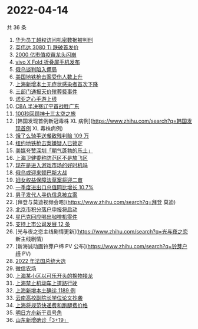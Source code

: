 # 2022-04-14

共 36 条

<!-- BEGIN -->
<!-- 最后更新时间 Thu Apr 14 2022 17:10:31 GMT+0800 (China Standard Time) -->

1. [华为员工越权访问机密数据被判刑](https://www.zhihu.com/search?q=华为员工)
1. [英伟达 3080 Ti 跌破首发价](https://www.zhihu.com/search?q=英伟达3080Ti)
1. [2000 亿市值疫苗龙头闪崩](https://www.zhihu.com/search?q=疫苗龙头智飞生物)
1. [vivo X Fold 折叠屏手机发布](https://www.zhihu.com/search?q=vivo折叠屏手机)
1. [俄乌谈判陷入僵局](https://www.zhihu.com/search?q=俄乌谈判)
1. [美国地铁枪击案受伤人数上升](https://www.zhihu.com/search?q=布鲁克林地铁站)
1. [上海新增本土无症状感染者首次下降](https://www.zhihu.com/search?q=上海无症状感染者首次下降)
1. [三部门通报天价殡葬费事件](https://www.zhihu.com/search?q=天价殡葬费)
1. [诺亚之心手游上线](https://www.zhihu.com/search?q=诺亚之心)
1. [CBA 半决赛辽宁首战胜广东](https://www.zhihu.com/search?q=CBA半决赛辽宁广东)
1. [100秒回顾神十三太空之旅](https://www.zhihu.com/search?q=神十三回家)
1. [韩国发现首例新冠毒株 XL 病例](https://www.zhihu.com/search?q=韩国发现首例 XL 毒株病例)
1. [饿了么骑手送餐致残判赔 109 万](https://www.zhihu.com/search?q=饿了么骑手)
1. [纽约地铁枪击案嫌疑人已锁定](https://www.zhihu.com/search?q=纽约地铁枪击案)
1. [美媒夸赞深圳「朝气蓬勃的乐土」](https://www.zhihu.com/search?q=美媒夸赞深圳)
1. [上海卫健委称防范区不是放飞区](https://www.zhihu.com/search?q=上海卫健委发布会)
1. [现在是进入游戏市场的好时机吗](https://www.zhihu.com/search?q=游戏市场)
1. [俄乌或迎来顿巴斯大战](https://www.zhihu.com/search?q=顿巴斯大战)
1. [妇女权益保障法草案将迎二审](https://www.zhihu.com/search?q=妇女权益保障法草案)
1. [一季度进出口总值同比增长 10.7%](https://www.zhihu.com/search?q=一季度外贸进出口总值)
1. [男子发代人寻仇信息被立案](https://www.zhihu.com/search?q=男子发代人寻仇信息)
1. [拜登与莫迪视频会晤](https://www.zhihu.com/search?q=拜登 莫迪)
1. [北京市积分落户申报将启动](https://www.zhihu.com/search?q=北京市积分落户申报)
1. [星巴克回应喝出咖啡机零件](https://www.zhihu.com/search?q=星巴克回应喝出咖啡机零件)
1. [支持上市公司发展 12 条](https://www.zhihu.com/search?q=支持上市公司发展12条)
1. [光与夜之恋主线剧情更新](https://www.zhihu.com/search?q=光与夜之恋 新主线剧情)
1. [新海诚动画铃芽户缔 PV 公布](https://www.zhihu.com/search?q=铃芽户缔 PV)
1. [2022 年法国总统大选](https://www.zhihu.com/search?q=法国总统第一轮大选)
1. [微信农场](https://www.zhihu.com/search?q=微信农场)
1. [上海某小区以可乐开头的换物接龙](https://www.zhihu.com/search?q=上海可乐换物接龙)
1. [上海禁止机动车上道路行驶](https://www.zhihu.com/search?q=上海疫情防控)
1. [上海新增本土确诊 1189 例](https://www.zhihu.com/search?q=上海新增)
1. [云南高校副院长学位论文抄袭](https://www.zhihu.com/search?q=云南高校副院长抄袭)
1. [上海将规范快递费和跑腿费价格](https://www.zhihu.com/search?q=上海快递费价格)
1. [明日方舟新干员号角](https://www.zhihu.com/search?q=明日方舟新六星号角)
1. [山东新增确诊「3+19」](https://www.zhihu.com/search?q=山东新增)

<!-- END -->
